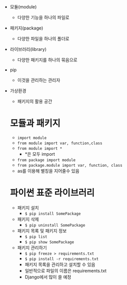 - 모듈(module)
    - 다양한 기능을 하나의 파일로
- 패키지(package)
    - 다양한 파일을 하나의 폴더로
- 라이브러리(library)
    - 다양한 패키지를 하나의 묶음으로
- pip
    - 이것을 관리하는 관리자
- 가상환경
    - 패키지의 활용 공간

    # 모듈과 패키지

    - `import module`
    - `from module import var, function,class`
    - `from module import *`
        - *은 모두 import
    - `from package import module`
    - `from package.module import var, function, class`
    - as를 이용해 별칭을 지어줄수 있음

    # 파이썬 표준 라이브러리

    - 패키지 설치
        - `$ pip install SomePackage`
    - 패키지 삭제
        - `$ pip uninstall SomePackage`
    - 패키지 목록 및 패키지 정보
        - `$ pip list`
        - `$ pip show SomePackage`
    - 패키지 관리하기
        - `$ pip freeze > requirements.txt`
        - `$ pip install -r requirements.txt`
        - 패키지 목록을 관리하고 설치할 수 있음
        - 일반적으로 파일의 이름은 requirements.txt
        - Django에서 많이 쓸 예정